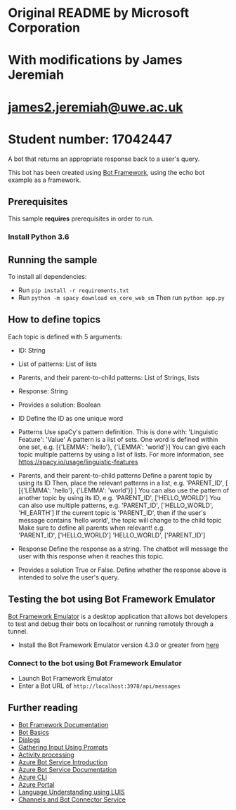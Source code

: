 # Original README by Microsoft Corporation

# With modifications by James Jeremiah
# james2.jeremiah@uwe.ac.uk
# Student number: 17042447

A bot that returns an appropriate response back to a user's query.

This bot has been created using [Bot Framework](https://dev.botframework.com), using the echo bot example as a framework.

## Prerequisites

This sample **requires** prerequisites in order to run.

### Install Python 3.6

## Running the sample
To install all dependencies:
- Run `pip install -r requirements.txt` 
- Run `python -m spacy download en_core_web_sm`
Then run `python app.py`


## How to define topics
Each topic is defined with 5 arguments:
- ID: String
- List of patterns: List of lists
- Parents, and their parent-to-child patterns: List of Strings, lists
- Response: String
- Provides a solution: Boolean

- ID
    Define the ID as one unique word

- Patterns
    Use spaCy's pattern definition. This is done with:
    'Linguistic Feature': 'Value'
    A pattern is a list of sets. One word is defined within one set, e.g.
    [{'LEMMA': 'hello'}, {'LEMMA': 'world'}]
    You can give each topic multiple patterns by using a list of lists.
    For more information, see https://spacy.io/usage/linguistic-features 

- Parents, and their parent-to-child patterns
    Define a parent topic by using its ID
    Then, place the relevant patterns in a list, e.g.
    'PARENT_ID', [ [{'LEMMA': 'hello'}, {'LEMMA': 'world'}] ]
    You can also use the pattern of another topic by using its ID, e.g.
    'PARENT_ID', ['HELLO_WORLD']
    You can also use multiple patterns, e.g.
    'PARENT_ID', ['HELLO_WORLD', 'HI_EARTH']
    If the current topic is 'PARENT_ID', then if the user's message contains 'hello world', the topic will change to the child topic
    Make sure to define all parents when relevant! e.g.  
    'PARENT_ID', ['HELLO_WORLD']
    'HELLO_WORLD', ['PARENT_ID']

- Response
    Define the response as a string. The chatbot will message the user with this response when it reaches this topic.

- Provides a solution
    True or False. Define whether the response above is intended to solve the user's query.


## Testing the bot using Bot Framework Emulator

[Bot Framework Emulator](https://github.com/microsoft/botframework-emulator) is a desktop application that allows bot developers to test and debug their bots on localhost or running remotely through a tunnel.

- Install the Bot Framework Emulator version 4.3.0 or greater from [here](https://github.com/Microsoft/BotFramework-Emulator/releases)

### Connect to the bot using Bot Framework Emulator

- Launch Bot Framework Emulator
- Enter a Bot URL of `http://localhost:3978/api/messages`


## Further reading

- [Bot Framework Documentation](https://docs.botframework.com)
- [Bot Basics](https://docs.microsoft.com/azure/bot-service/bot-builder-basics?view=azure-bot-service-4.0)
- [Dialogs](https://docs.microsoft.com/azure/bot-service/bot-builder-concept-dialog?view=azure-bot-service-4.0)
- [Gathering Input Using Prompts](https://docs.microsoft.com/azure/bot-service/bot-builder-prompts?view=azure-bot-service-4.0&tabs=csharp)
- [Activity processing](https://docs.microsoft.com/en-us/azure/bot-service/bot-builder-concept-activity-processing?view=azure-bot-service-4.0)
- [Azure Bot Service Introduction](https://docs.microsoft.com/azure/bot-service/bot-service-overview-introduction?view=azure-bot-service-4.0)
- [Azure Bot Service Documentation](https://docs.microsoft.com/azure/bot-service/?view=azure-bot-service-4.0)
- [Azure CLI](https://docs.microsoft.com/cli/azure/?view=azure-cli-latest)
- [Azure Portal](https://portal.azure.com)
- [Language Understanding using LUIS](https://docs.microsoft.com/azure/cognitive-services/luis/)
- [Channels and Bot Connector Service](https://docs.microsoft.com/azure/bot-service/bot-concepts?view=azure-bot-service-4.0)